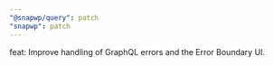 ```yaml
---
"@snapwp/query": patch
"snapwp": patch
---
```


feat: Improve handling of GraphQL errors and the Error Boundary UI.
